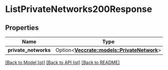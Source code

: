 # ListPrivateNetworks200Response

## Properties

Name | Type | Description | Notes
------------ | ------------- | ------------- | -------------
**private_networks** | Option<[**Vec<crate::models::PrivateNetwork>**](private-network.md)> |  | [optional]

[[Back to Model list]](../README.md#documentation-for-models) [[Back to API list]](../README.md#documentation-for-api-endpoints) [[Back to README]](../README.md)


